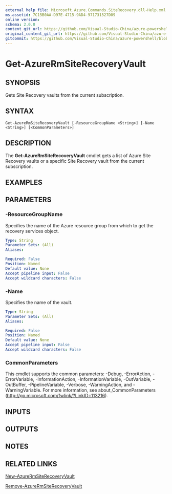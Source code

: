 ```yaml
---
external help file: Microsoft.Azure.Commands.SiteRecovery.dll-Help.xml
ms.assetid: 7C15B0AA-D97E-4715-9AD4-971731527D09
online version:
schema: 2.0.0
content_git_url: https://github.com/Visual-Studio-China/azure-powershell/blob/3.6.0/src/ResourceManager/SiteRecovery/Commands.SiteRecovery/help/Get-AzureRmSiteRecoveryVault.md
original_content_git_url: https://github.com/Visual-Studio-China/azure-powershell/blob/3.6.0/src/ResourceManager/SiteRecovery/Commands.SiteRecovery/help/Get-AzureRmSiteRecoveryVault.md
gitcommit: https://github.com/Visual-Studio-China/azure-powershell/blob/94e42834e29c78cafba9e3f1e99e14af92561036
---
```


# Get-AzureRmSiteRecoveryVault

## SYNOPSIS
Gets Site Recovery vaults from the current subscription.

## SYNTAX

```
Get-AzureRmSiteRecoveryVault [-ResourceGroupName <String>] [-Name <String>] [<CommonParameters>]
```

## DESCRIPTION
The **Get-AzureRmSiteRecoveryVault** cmdlet gets a list of Azure Site Recovery vaults or a specific Site Recovery vault from the current subscription.

## EXAMPLES

## PARAMETERS

### -ResourceGroupName
Specifies the name of the Azure resource group from which to get the recovery services object.

```yaml
Type: String
Parameter Sets: (All)
Aliases: 

Required: False
Position: Named
Default value: None
Accept pipeline input: False
Accept wildcard characters: False
```

### -Name
Specifies the name of the vault.

```yaml
Type: String
Parameter Sets: (All)
Aliases: 

Required: False
Position: Named
Default value: None
Accept pipeline input: False
Accept wildcard characters: False
```

### CommonParameters
This cmdlet supports the common parameters: -Debug, -ErrorAction, -ErrorVariable, -InformationAction, -InformationVariable, -OutVariable, -OutBuffer, -PipelineVariable, -Verbose, -WarningAction, and -WarningVariable. For more information, see about_CommonParameters (http://go.microsoft.com/fwlink/?LinkID=113216).

## INPUTS

## OUTPUTS

## NOTES

## RELATED LINKS

[New-AzureRmSiteRecoveryVault](./New-AzureRmSiteRecoveryVault.md)

[Remove-AzureRmSiteRecoveryVault](./Remove-AzureRmSiteRecoveryVault.md)

